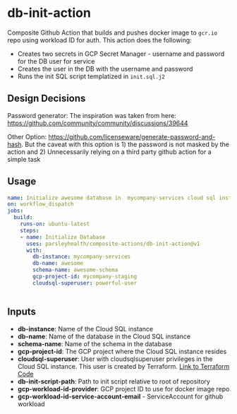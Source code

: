 # db-init-action

Composite Github Action that builds and pushes docker image to `gcr.io` repo using workload ID for auth. This action does the following:
- Creates two secrets in GCP Secret Manager - username and password for the DB user for service
- Creates the user in the DB with the username and password
- Runs the init SQL script templatized in `init.sql.j2`

## Design Decisions
Password generator: The inspiration was taken from here: https://github.com/community/community/discussions/39644

Other Option: https://github.com/licenseware/generate-password-and-hash. But the caveat with this option is 1) the password is not masked by the action and 2) Unnecessarily relying on a third party github action for a simple task

## Usage

```yaml
name: Initialize awesome database in  mycompany-services cloud sql instance in staging project
on: workflow_dispatch
jobs:
  build:
    runs-on: ubuntu-latest
    steps:
    - name: Initialize Database
      uses: parsleyhealth/composite-actions/db-init-action@v1
      with:
        db-instance: mycompany-services
        db-name: awesome
        schema-name: awesome-schema
        gcp-project-id: mycompany-staging
        cloudsql-superuser: powerful-user
        
```

## Inputs

- **db-instance**: Name of the Cloud SQL instance
- **db-name**: Name of the database in the Cloud SQL instance
- **schema-name**: Name of the schema in the database
- **gcp-project-id**: The GCP project where the Cloud SQL instance resides
- **cloudsql-superuser**: User with cloudsqlsuperuser privileges in the Cloud SQL instance. This user is created by Terraform. [Link to Terraform Code](https://github.com/parsleyhealth/terraform-cloud-sql/blob/main/variables.tf#L11)
- **db-init-script-path**: Path to init script relative to root of repository
- **gcp-workload-id-provider**: GCP project ID to use for docker image repo
- **gcp-workload-id-service-account-email** - ServiceAccount for github workload